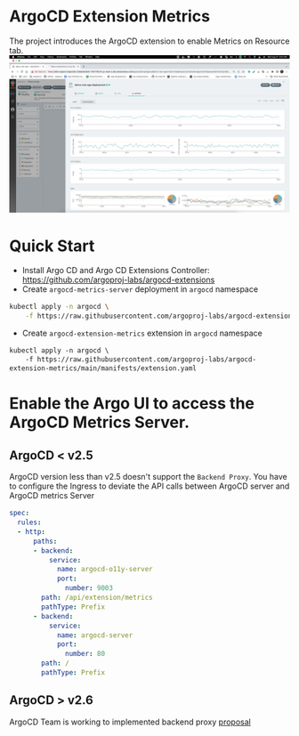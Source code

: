 # ArgoCD Extension Metrics
The project introduces the ArgoCD extension to enable Metrics on Resource tab.
![](./docs/images/screenshot.png)
# Quick Start

- Install Argo CD and Argo CD Extensions Controller: https://github.com/argoproj-labs/argocd-extensions
- Create `argocd-metrics-server` deployment in `argocd` namespace
```sh
kubectl apply -n argocd \
    -f https://raw.githubusercontent.com/argoproj-labs/argocd-extension-metrics/main/manifests/install.yaml

```
- Create `argocd-extension-metrics` extension in `argocd` namespace
```
kubectl apply -n argocd \
    -f https://raw.githubusercontent.com/argoproj-labs/argocd-extension-metrics/main/manifests/extension.yaml
```

# Enable the Argo UI to access the ArgoCD Metrics Server.

## ArgoCD < v2.5
ArgoCD version less than v2.5 doesn't support the `Backend Proxy`. You have to configure the Ingress to deviate the API calls between ArgoCD server and ArgoCD metrics Server
```yaml
spec:
  rules:
  - http:
      paths:
      - backend:
          service:
            name: argocd-o11y-server
            port:
              number: 9003
        path: /api/extension/metrics
        pathType: Prefix
      - backend:
          service:
            name: argocd-server
            port:
              number: 80
        path: /
        pathType: Prefix

```

## ArgoCD > v2.6
ArgoCD Team is working to implemented backend proxy [proposal](https://github.com/argoproj/argo-cd/blob/master/docs/proposals/proxy-extensions.md)